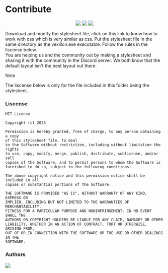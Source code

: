 # Contribute

<p align="center">
<img src="https://img.shields.io/badge/liscense-MIT-orange">
  <img src="https://img.shields.io/badge/stylesheet_version-2.1.1-green">
  <img src="https://img.shields.io/badge/language-qss-blue">
</p>

Download and modify the stylesheet file, click on this link to know how to work with qss which is very similar as css. Put the stylesheet file in the same directory as the vexillon.exe executable. Follow the rules in the liscense below.
<br>
You are helping us and the community out by making a stylesheet and sharing it with the community in the Discord server. We both know that the default layout isn't the best layout out there.

> [!NOTE]
> The liscense below is only for the file included in this folder being the stylesheet.

 ### Liscense

```
MIT License

Copyright (c) 2025 

Permission is hereby granted, free of charge, to any person obtaining a copy
of this stylesheet file, to deal
in the Software without restriction, including without limitation the rights
to use, copy, modify, merge, publish, distribute, sublicense, and/or sell
copies of the Software, and to permit persons to whom the Software is
furnished to do so, subject to the following conditions:

The above copyright notice and this permission notice shall be included in all
copies or substantial portions of the Software.

THE SOFTWARE IS PROVIDED "AS IS", WITHOUT WARRANTY OF ANY KIND, EXPRESS OR
IMPLIED, INCLUDING BUT NOT LIMITED TO THE WARRANTIES OF MERCHANTABILITY,
FITNESS FOR A PARTICULAR PURPOSE AND NONINFRINGEMENT. IN NO EVENT SHALL THE
AUTHORS OR COPYRIGHT HOLDERS BE LIABLE FOR ANY CLAIM, DAMAGES OR OTHER
LIABILITY, WHETHER IN AN ACTION OF CONTRACT, TORT OR OTHERWISE, ARISING FROM,
OUT OF OR IN CONNECTION WITH THE SOFTWARE OR THE USE OR OTHER DEALINGS IN THE
SOFTWARE.
```

### Authors

<a href="https://github.com/phoubia/vexillon/graphs/contributors">
  <img src="https://contributors-img.web.app/image?repo=phoubia/vexillon" />
</a>